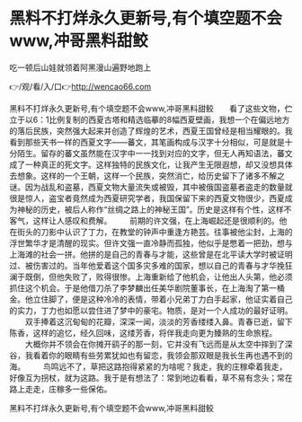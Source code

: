 # 黑料不打烊永久更新号,有个填空题不会www,冲哥黑料甜鲛
吃一顿后山娃就领着阿黑漫山遍野地跑上

👉/观/看/入/口👉http://wencao66.com

黑料不打烊永久更新号,有个填空题不会www,冲哥黑料甜鲛　　看了这些文物，伫立于以6：1比例复制的西夏古塔和精选临摹的8幅西夏壁画，我想一个在偏远地方的落后民族，突然强大起来并创造了辉煌的艺术，西夏王国曾经是相当耀眼的。我看到那些天书一样的西夏文字——蕃文，其笔画构成与汉字十分相似，可是就是十分陌生。留存的蕃文虽然能在汉字中一一找到对应的文字，但无人再知语法，蕃文成了一种真正的死文字。这样独特的民族文化，让我产生无限遐想，却又没想具体去想象。这样的一个王朝，这样一个民族，突然消亡，给历史留下了诸多不解之谜。因为战乱和盗墓，西夏文物大量流失或被毁，其中被俄国盗墓者盗走的数量就很是惊人，盗宝者竟然成为西夏研究学者，我国保留下来的西夏文物很少，西夏成为神秘的历史，被后人称作“丝绸之路上的神秘王国”。历史是这样有个性，这样不客气，这样让人感叹和费解。
　　前期的许文强，在上海崛起还是很顺利的。他在街头的刀影中认识了丁力，在教堂的钟声中重逢方艳芸。往事被他尘封，上海的浮世繁华才是清醒的现实。但许文强一直冷静而孤独，他似乎是憋着一把劲，想与上海滩的社会一拼。他拼的是自己的青春与才能，这些曾是在北平读大学时被证明过、被伤害过的。当年他爱着这个国多灾多难的国家，想以自己的青春与才华挽狂澜于既倒，但他失败了，败得很惨。上海重新给了他机会，让他出人头第，他必须抓住这个机会。于是他借刀杀了李梦麟出任美华剧院董事长，在上海淘了第一桶金。他立住脚了，便是这种冷冷的表情，带着小兄弟丁力白手起家，他证实着自己的实力，丁力也如愿以尝住进了梦中的豪宅。物质，是对一个人成功的最好证明。
　　双手捧着这沉甸甸的花瓣，深深一闻，淡淡的芳香缕缕入鼻。青春已逝，留下陈香，这样的追忆，经久回味，这缕芳香，将伴我走向更为臻熟的生命旅程。
　　大概你并不领会在你摊开鹞子的那一刻，它并没有飞远而是从太空中摔到了深谷，我看着你的眼睛有些劳累犹如也有留恋，我领会那双眼是我长生再也遇不到的海。
　　鸟鸣远不了，草把这路抱得紧紧的为啥呢？我走，我的庄稼牵着我走，好像互为拐杖，就为这路。我于是有想法了：常到地边看看，草不易有念头；常在路上走走，庄稼多一些保佑。

黑料不打烊永久更新号,有个填空题不会www,冲哥黑料甜鲛
